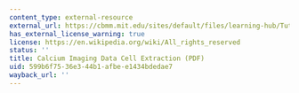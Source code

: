 ```yaml
---
content_type: external-resource
external_url: https://cbmm.mit.edu/sites/default/files/learning-hub/Tutorial_CNMFe.pdf
has_external_license_warning: true
license: https://en.wikipedia.org/wiki/All_rights_reserved
status: ''
title: Calcium Imaging Data Cell Extraction (PDF)
uid: 599b6f75-36e3-44b1-afbe-e1434bdedae7
wayback_url: ''
---
```

